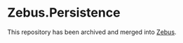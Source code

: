 
# Zebus.Persistence

This repository has been archived and merged into [Zebus](https://github.com/Abc-Arbitrage/Zebus).
